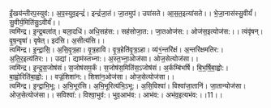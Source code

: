 

  
ईं॒खय॑न्तीरप॒स्युव॑:। अ॒प॒स्युव॒इन्द्रं॑। इन्द्रं॑जा॒तं। जा॒तमुप॑। उपा॑सते। आ॒स॒त॒इत्या॑सते।। भे॒जा॒नास॑स्सु॒वीर्यं॑। सु॒वीर्य॒मिति॑सु॒ऽवीर्यं॑।।  
त्वमि॑न्द्र। इ॒न्द्र॒बला॑त्। बला॒दधि॑। अधि॒सह॑स:। सह॑सोजा॒त:। जा॒तओज॑स:। ओज॑स॒इत्योज॑स:।। त्वंवृ॑षन्। वृ॒ष॒न्वृषा॑। वृषेत्। इद॑सि। अ॒सीत्य॑सि।।  
त्वमि॑न्द्र। इ॒न्द्रा॒सि॒। अ॒सि॒वृ॒त्र॒हा। वृ॒त्र॒हावि। वृ॒त्र॒हेति॑वृ॒त्र॒ऽहा। व्य॑१॒॑न्तरि॑क्षं। अ॒न्तरि॑क्षमतिर:। अ॒ति॒र॒इत्य॑तिर:।। उद्यां। द्याम॑स्तभ्ना:। अ॒स्त॒भ्ना॒ओज॑सा। ओज॒सेत्योज॑सा।।  
त्वमि॑न्द्र। इ॒न्द्र॒स॒जोष॑सं। स॒जोष॑सम॒र्कं। स॒जोष॑स॒मिति॑स॒ऽजोष॑सं। अ॒र्कम्बि॑भर्षि। बि॒भ॒र्षि॒बा॒ह्वो:। बा॒ह्वोरिति॑बा॒ह्वो:।। वज्रं॒शिशा॑न:। शिशा॑न॒ओज॑सा। ओज॒सेत्योज॑सा।।  
त्वमि॑न्द्र। इ॒न्द्रा॒भि॒भू:। अ॒भि॒भूर॑सि। अ॒भि॒भूरित्य॑भि॒ऽभू:। अ॒सि॒विश्वा॑। विश्वा॑जा॒तानि॑। जा॒तान्योज॑सा। ओज॒सेत्योज॑सा।। सविश्वा॑:। विश्वा॒भुव॑:। भुव॒आभ॑व:। आभ॑व:। अभ॑व॒इत्यभ॑व:।।11।।  

